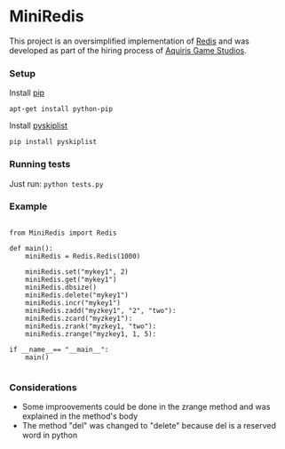 # MiniRedis

This project is an oversimplified implementation of [Redis](https://redis.io/) and was developed as part of the hiring process of [Aquiris Game Studios](https://www.aquiris.com.br/).

### Setup

Install [pip](https://pypi.org/)

  `apt-get install python-pip`

Install [pyskiplist](https://github.com/geertj/pyskiplist)

  `pip install pyskiplist`

### Running tests

Just run:
    `python tests.py`


### Example

```

from MiniRedis import Redis

def main():
    miniRedis = Redis.Redis(1000)
    
    miniRedis.set("mykey1", 2)
    miniRedis.get("mykey1")
    miniRedis.dbsize()
    miniRedis.delete("mykey1")
    miniRedis.incr("mykey1")
    miniRedis.zadd("myzkey1", "2", "two"):
    miniRedis.zcard("myzkey1"):
    miniRedis.zrank("myzkey1, "two"):
    miniRedis.zrange("myzkey1, 1, 5):

if __name__== "__main__":
    main()


```

### Considerations

* Some improovements could be done in the zrange method and was explained in the method's body
* The method "del" was changed to "delete" because del is a reserved word in python
